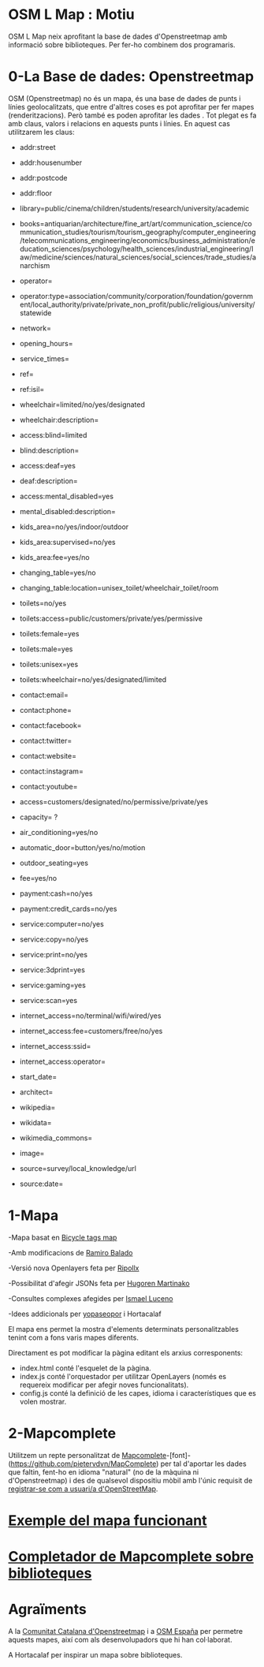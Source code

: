 # OSM L Map : Motiu
OSM L Map neix aprofitant la base de dades d'Openstreetmap amb informació sobre biblioteques. Per fer-ho combinem dos programaris.

# 0-La Base de dades: Openstreetmap
OSM (Openstreetmap) no és un mapa, és una base de dades de punts i línies geolocalitzats, que entre d'altres coses es pot aprofitar per fer mapes (renderitzacions). Però també es poden aprofitar les dades . Tot plegat es fa amb claus, valors i relacions en aquests punts i línies.
En aquest cas utilitzarem les claus:

*	addr:street
*	addr:housenumber
*	addr:postcode
*	addr:floor
*	library=public/cinema/children/students/research/university/academic
*	books=antiquarian/architecture/fine_art/art/communication_science/communication_studies/tourism/tourism_geography/computer_engineering/telecommunications_engineering/economics/business_administration/education_sciences/psychology/health_sciences/industrial_engineering/law/medicine/sciences/natural_sciences/social_sciences/trade_studies/anarchism
*	operator=
*	operator:type=association/community/corporation/foundation/government/local_authority/private/private_non_profit/public/religious/university/statewide
*	network=
*	opening_hours=
*	service_times=
*	ref=
*	ref:isil=

*	wheelchair=limited/no/yes/designated
*	wheelchair:description=
*	access:blind=limited
*	blind:description=
*	access:deaf=yes
*	deaf:description=
*	access:mental_disabled=yes
*	mental_disabled:description=

*	kids_area=no/yes/indoor/outdoor
*	kids_area:supervised=no/yes
*	kids_area:fee=yes/no
*	changing_table=yes/no
*	changing_table:location=unisex_toilet/wheelchair_toilet/room

*	toilets=no/yes
*	toilets:access=public/customers/private/yes/permissive
*	toilets:female=yes
*	toilets:male=yes
*	toilets:unisex=yes
*	toilets:wheelchair=no/yes/designated/limited

*	contact:email=
*	contact:phone=
*	contact:facebook=
*	contact:twitter=
*	contact:website=
*	contact:instagram=
*	contact:youtube=

*	access=customers/designated/no/permissive/private/yes
*	capacity= ?
*	air_conditioning=yes/no
*	automatic_door=button/yes/no/motion
*	outdoor_seating=yes

*	fee=yes/no
*	payment:cash=no/yes
*	payment:credit_cards=no/yes

*	service:computer=no/yes
*	service:copy=no/yes
*	service:print=no/yes
*	service:3dprint=yes
*	service:gaming=yes
*	service:scan=yes

*	internet_access=no/terminal/wifi/wired/yes
*	internet_access:fee=customers/free/no/yes
*	internet_access:ssid=
*	internet_access:operator=

*	start_date=
*	architect=
*	wikipedia=
*	wikidata=
*	wikimedia_commons=
*	image=
*	source=survey/local_knowledge/url
*	source:date=

# 1-Mapa
-Mapa basat en [Bicycle tags map](https://wiki.openstreetmap.org/wiki/Bicycle_tags_map)

-Amb modificacions de [Ramiro Balado](https://github.com/Qjammer)

-Versió nova Openlayers feta per [Ripollx](https://github.com/Ripollx)

-Possibilitat d'afegir JSONs feta per [Hugoren Martinako ](https://github.com/Crashillo)

-Consultes complexes afegides per [Ismael Luceno](https://github.com/ismaell)

-Idees addicionals per [yopaseopor](https://github.com/yopaseopor) i Hortacalaf

El mapa ens permet la mostra d'elements determinats personalitzables tenint com a fons varis mapes diferents.

Directament es pot modificar la pàgina editant els arxius corresponents:

*    index.html conté l'esquelet de la pàgina.
*    index.js conté l'orquestador per utilitzar OpenLayers (només es requereix modificar per afegir noves funcionalitats).
*    config.js conté la definició de les capes, idioma i característiques que es volen mostrar.

# 2-Mapcomplete

Utilitzem un repte personalitzat de [Mapcomplete](https://mapcomplete.osm.be)-[font]-(https://github.com/pietervdvn/MapComplete) per tal d'aportar les dades que faltin, fent-ho en idioma "natural" (no de la màquina ni d'Openstreetmap) i des de qualsevol dispositiu mòbil amb l'únic requisit de [registrar-se com a usuari/a d'OpenStreetMap](https://www.openstreetmap.org/login).

# [Exemple del mapa funcionant](http://yopaseopor.github.io/osmlitmap)
# [Completador de Mapcomplete sobre biblioteques](https://mapcomplete.osm.be/theme.html?userlayout=https://raw.githubusercontent.com/yopaseopor/mcquests/main/libraries.json)

# Agraïments
A la [Comunitat Catalana d'Openstreetmap](https://t.me/osmcat) i a [OSM España](https://t.me/osmes) per permetre aquests mapes, així com als desenvolupadors que hi han col·laborat.

A Hortacalaf per inspirar un mapa sobre biblioteques.

